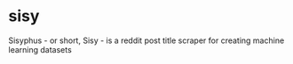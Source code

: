# sisy
Sisyphus - or short, Sisy - is a reddit post title scraper for creating machine learning datasets
